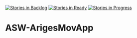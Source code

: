 [![Stories in Backlog](https://badge.waffle.io/Ariadna-Software/ASW-ArigesMovApp.png?title=Open)](https://waffle.io/Ariadna-Software/ASW-ArigesMovApp)
[![Stories in Ready](https://badge.waffle.io/Ariadna-Software/ASW-ArigesMovApp.png?label=ready&title=Ready)](https://waffle.io/Ariadna-Software/ASW-ArigesMovApp)
[![Stories in Progress](https://badge.waffle.io/Ariadna-Software/ASW-ArigesMovApp.png?label=in%20progress&title=In%20Progress)](http://waffle.io/Ariadna-Software/ASW-ArigesMovApp)
# ASW-ArigesMovApp
